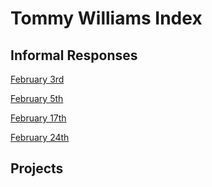 # Tommy Williams Index        

## Informal Responses
[February 3rd](2_3_21.md)

[February 5th](2_5_21.md)

[February 17th](02_17_21.md)

[February 24th](2_24_21.md)

## Projects
